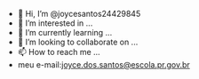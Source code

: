 - 👋 Hi, I’m @joycesantos24429845
- 👀 I’m interested in ...
- 🌱 I’m currently learning ...
- 💞️ I’m looking to collaborate on ...
- 📫 How to reach me ...
- meu e-mail:joyce.dos.santos@escola.pr.gov.br
<!---
joycesantos24429845/joycesantos24429845 is a ✨ special ✨ repository because its `README.md` (this file) appears on your GitHub profile.
You can click the Preview link to take a look at your changes.
--->
